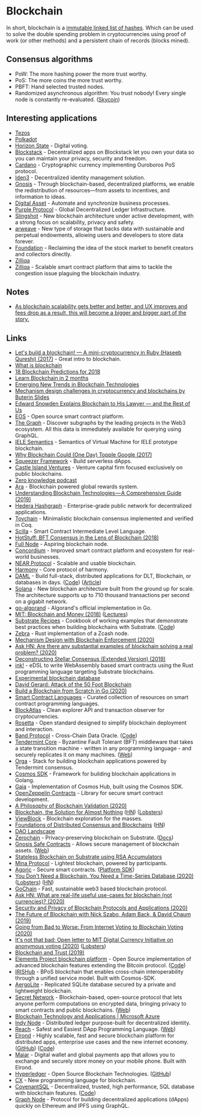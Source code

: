 # Blockchain

In short, blockchain is a [immutable linked list of hashes](https://www.quora.com/Is-a-blockchain-essentially-a-linked-list). Which can be used to solve the double spending problem in cryptocurrencies using proof of work \(or other methods\) and a persistent chain of records \(blocks mined\).

## Consensus algorithms

* PoW: The more hashing power the more trust worthy.
* PoS: The more coins the more trust worthy.
* PBFT: Hand selected trusted nodes.
* Randomized asynchronous algorithm: You trust nobody! Every single node is constantly re-evaluated. \([Skycoin](https://www.skycoin.net)\)

## Interesting applications

* [Tezos](tezos.md)
* [Polkadot](polkadot.md)
* [Horizon State](https://horizonstate.com/) - Digital voting.
* [Blockstack](https://blockstack.org/) - Decentralized apps on Blockstack let you own your data so you can maintain your privacy, security and freedom.
* [Cardano](https://github.com/input-output-hk/cardano-sl/) - Cryptographic currency implementing Ouroboros PoS protocol.
* [Iden3](https://iden3.io/) - Decentralized identity management solution.
* [Gnosis](https://gnosis.io/) - Through blockchain-based, decentralized platforms, we enable the redistribution of resources—from assets to incentives, and information to ideas.
* [Digital Asset](https://digitalasset.com/) - Automate and synchronize business processes.
* [Purple Protocol](https://purpleprotocol.org/) - Global Decentralized Ledger Infrastructure.
* [Slingshot](https://github.com/stellar/slingshot) - New blockchain architecture under active development, with a strong focus on scalability, privacy and safety.
* [arweave](https://www.arweave.org/) - New type of storage that backs data with sustainable and perpetual endowments, allowing users and developers to store data forever.
* [Foundation](https://withfoundation.com/) - Reclaiming the idea of the stock market to benefit creators and collectors directly.
* [Zilliqa](https://www.zilliqa.com/)
* [Zilliqa](https://github.com/Zilliqa/Zilliqa) - Scalable smart contract platform that aims to tackle the congestion issue plaguing the blockchain industry.

## Notes

* [As blockchain scalability gets better and better, and UX improves and fees drop as a result, this will become a bigger and bigger part of the story.](https://twitter.com/vitalikbuterin/status/1072158957999771648)

## Links

* [Let's build a blockchain! — A mini-cryptocurrency in Ruby \(Haseeb Qureshi\) \(2017\)](https://www.youtube.com/watch?v=3aJI1ABdjQk) - Great intro to blockchain.
* [What is blockchain](https://oleganza.com/all/what-is-blockchain/)
* [18 Blockchain Predictions for 2018](https://media.consensys.net/18-predictions-for-2018-7a376ea7bd4b)
* [Learn Blockchain in 2 months](https://github.com/llSourcell/Learn_Blockchain_in_2_months)
* [Emerging New Trends in Blockchain Technologies](https://blog.coinfabrik.com/emerging-new-trends-blockchain-technologies/)
* [Mechanism design challenges in cryptocurrency and blockchains by Buterin Slides](https://docs.google.com/presentation/d/1MLwN2-pBufDmUNprf-r8LXFCm1Ua8skphzDTNPTaiUQ/edit#slide=id.p)
* [Edward Snowden Explains Blockchain to His Lawyer — and the Rest of Us](https://www.aclu.org/blog/privacy-technology/internet-privacy/edward-snowden-explains-blockchain-his-lawyer-and-rest-us)
* [EOS](https://github.com/EOSIO/eos) - Open source smart contract platform.
* [The Graph](https://thegraph.com/) - Discover subgraphs by the leading projects in the Web3 ecosystem. All this data is immediately available for querying using GraphQL.
* [IELE Semantics](https://github.com/runtimeverification/iele-semantics) - Semantics of Virtual Machine for IELE prototype blockchain.
* [Why Blockchain Could \(One Day\) Topple Google \(2017\)](http://rbharath.github.io/why-blockchain-could-one-day-topple-google/)
* [Squeezer Framework](https://github.com/SqueezerIO/squeezer) - Build serverless dApps.
* [Castle Island Ventures](http://www.castleisland.vc/) - Venture capital firm focused exclusively on public blockchains.
* [Zero knowledge podcast](https://www.zeroknowledge.fm/)
* [Ara](https://ara.one/) - Blockchain powered global rewards system.
* [Understanding Blockchain Technologies — A Comprehensive Guide \(2019\)](https://medium.com/@urlichsanais/understanding-blockchain-technologies-a-comprehensive-guide-ce4ecdee25d2)
* [Hedera Hashgraph](https://www.hedera.com/) - Enterprise-grade public network for decentralized applications.
* [Toychain](https://github.com/certichain/toychain) - Minimalistic blockchain consensus implemented and verified in Coq.
* [Scilla](https://github.com/Zilliqa/scilla) - Smart Contract Intermediate Level Language.
* [HotStuff: BFT Consensus in the Lens of Blockchain \(2018\)](https://arxiv.org/abs/1803.05069)
* [Full Node](https://github.com/input-output-hk/jormungandr) - Aspiring blockchain node.
* [Concordium](https://www.concordium.com/) - Improved smart contract platform and ecosystem for real-world businesses.
* [NEAR Protocol](https://github.com/nearprotocol/nearcore) - Scalable and usable blockchain.
* [Harmony](https://github.com/harmony-one/harmony) - Core protocol of harmony.
* [DAML](https://daml.com/) - Build full-stack, distributed applications for DLT, Blockchain, or databases in days. \([Code](https://github.com/digital-asset/daml)\) \([Article](https://serokell.io/blog/daml-interview)\)
* [Solana](https://github.com/solana-labs/solana) - New blockchain architecture built from the ground up for scale. The architecture supports up to 710 thousand transactions per second on a gigabit network.
* [go-algorand](https://github.com/algorand/go-algorand) - Algorand's official implementation in Go.
* [MIT: Blockchain and Money \(2018\)](https://ocw.mit.edu/courses/sloan-school-of-management/15-s12-blockchain-and-money-fall-2018/) \([Lectures](https://www.youtube.com/watch?v=EH6vE97qIP4)\)
* [Substrate Recipes](https://substrate.dev/recipes/) - Cookbook of working examples that demonstrate best practices when building blockchains with Substrate. \([Code](https://github.com/substrate-developer-hub/recipes)\)
* [Zebra](https://github.com/ZcashFoundation/zebra) - Rust implementation of a Zcash node.
* [Mechanism Design with Blockchain Enforcement \(2020\)](https://www.carf.e.u-tokyo.ac.jp/admin/wp-content/uploads/2020/03/F474.pdf)
* [Ask HN: Are there any substantial examples of blockchain solving a real problem? \(2020\)](https://news.ycombinator.com/item?id=22914430)
* [Deconstructing Stellar Consensus \(Extended Version\) \(2019\)](https://arxiv.org/pdf/1911.05145.pdf)
* [ink!](https://github.com/paritytech/ink) - eDSL to write WebAssembly based smart contracts using the Rust programming language targeting Substrate blockchains.
* [Experimental blockchain database](https://github.com/paritytech/parity-db)
* [David Gerard: Attack of the 50 Foot Blockchain](https://davidgerard.co.uk/blockchain/)
* [Build a Blockchain from Scratch in Go \(2020\)](https://gumroad.com/l/build-a-blockchain-from-scratch-in-go/)
* [Smart Contract Languages](https://github.com/s-tikhomirov/smart-contract-languages) - Curated collection of resources on smart contract programming languages.
* [BlockAtlas](https://github.com/trustwallet/blockatlas) - Clean explorer API and transaction observer for cryptocurrencies.
* [Rosetta](https://www.rosetta-api.org/) - Open standard designed to simplify blockchain deployment and interaction.
* [Band Protocol](https://bandprotocol.com/) - Cross-Chain Data Oracle. \([Code](https://github.com/bandprotocol/bandchain)\)
* [Tendermint Core](https://github.com/tendermint/tendermint) - Byzantine Fault Tolerant \(BFT\) middleware that takes a state transition machine - written in any programming language - and securely replicates it on many machines. \([Web](https://tendermint.com/)\)
* [Orga](https://github.com/nomic-io/orga) - Stack for building blockchain applications powered by Tendermint consensus.
* [Cosmos SDK](https://github.com/cosmos/cosmos-sdk) - Framework for building blockchain applications in Golang.
* [Gaia](https://github.com/cosmos/gaia) - Implementation of Cosmos Hub, built using the Cosmos SDK.
* [OpenZeppelin Contracts](https://github.com/OpenZeppelin/openzeppelin-contracts) - Library for secure smart contract development.
* [A Philosophy of Blockchain Validation \(2020\)](https://vitalik.ca/general/2020/08/17/philosophy.html)
* [Blockchain, the Solution for Almost Nothing](https://thecorrespondent.com/655/blockchain-the-amazing-solution-for-almost-nothing/86649455475-f933fe63) \([HN](https://news.ycombinator.com/item?id=24249477)\) \([Lobsters](https://lobste.rs/s/2kmkou/blockchain_amazing_solution_for_almost)\)
* [ViewBlock](https://viewblock.io/) - Blockchain exploration for the masses.
* [Foundations of Distributed Consensus and Blockchains](https://www.distributedconsensus.net/) \([HN](https://news.ycombinator.com/item?id=24569083)\)
* [DAO Landscape](https://github.com/parrachia/DAO-Landscape)
* [Zerochain](https://github.com/LayerXcom/zero-chain) - Privacy-preserving blockchain on Substrate. \([Docs](https://layerxcom.github.io/zerochain-book/)\)
* [Gnosis Safe Contracts](https://github.com/gnosis/safe-contracts) - Allows secure management of blockchain assets. \([Web](https://gnosis-safe.io/)\)
* [Stateless Blockchain on Substrate using RSA Accumulators](https://github.com/paritytech/stateless-blockchain)
* [Mina Protocol](https://minaprotocol.com/) - Lightest blockchain, powered by participants.
* [Agoric](https://agoric.com/) - Secure smart contracts. \([Platform SDK](https://github.com/Agoric/agoric-sdk)\)
* [You Don’t Need a Blockchain, You Need a Time-Series Database \(2020\)](https://thenewstack.io/you-dont-need-a-blockchain-you-need-a-time-series-database/) \([Lobsters](https://lobste.rs/s/n1cuh3/you_don_t_need_blockchain_you_need_time)\) \([HN](https://news.ycombinator.com/item?id=24887746)\)
* [GoChain](https://gochain.io/) - Fast, sustainable web3 based blockchain protocol.
* [Ask HN: What are real-life useful use-cases for blockchain \(not currencies\)? \(2020\)](https://news.ycombinator.com/item?id=24881140)
* [Security and Privacy of Blockchain Protocols and Applications \(2020\)](https://github.com/s-tikhomirov/phd-thesis)
* [The Future of Blockchain with Nick Szabo, Adam Back, & David Chaum \(2019\)](https://www.youtube.com/watch?v=LF2mQI9cTS8)
* [Going from Bad to Worse: From Internet Voting to Blockchain Voting \(2020\)](https://people.csail.mit.edu/rivest/pubs/PSNR20.pdf)
* [It's not that bad: Open letter to MIT Digital Currency Initiative on anonymous voting \(2020\)](https://blog.vocdoni.io/zk-openletter-digital-currency/) \([Lobsters](https://lobste.rs/s/ixcm95/it_s_not_bad_open_letter_mit_digital)\)
* [Blockchain and Trust \(2019\)](https://www.schneier.com/blog/archives/2019/02/blockchain_and_.html)
* [Elements Project blockchain platform](https://elementsproject.org/) - Open Source implementation of advanced blockchain features extending the Bitcoin protocol. \([Code](https://github.com/ElementsProject/elements)\)
* [IRISHub](https://github.com/irisnet/irishub) - BPoS blockchain that enables cross-chain interoperability through a unified service model. Built with Cosmos-SDK.
* [AergoLite](https://github.com/aergoio/aergolite) - Replicated SQLite database secured by a private and lightweight blockchain.
* [Secret Network](https://github.com/enigmampc/SecretNetwork) - Blockchain-based, open-source protocol that lets anyone perform computations on encrypted data, bringing privacy to smart contracts and public blockchains. \([Web](https://www.enigma.co/)\)
* [Blockchain Technology and Applications \| Microsoft Azure](https://azure.microsoft.com/en-us/solutions/blockchain/)
* [Indy Node](https://github.com/hyperledger/indy-node) - Distributed ledger purpose-built for decentralized identity.
* [Reach](https://github.com/reach-sh/reach-lang) - Safest and Easiest DApp Programming Language. \([Web](https://reach.sh/)\)
* [Elrond](https://elrond.com/) - Highly scalable, fast and secure blockchain platform for distributed apps, enterprise use cases and the new internet economy. \([GitHub](https://github.com/ElrondNetwork)\) \([Code](https://github.com/ElrondNetwork/elrond-go)\)
* [Maiar](https://maiar.com/) - Digital wallet and global payments app that allows you to exchange and securely store money on your mobile phone. Built with Elrond.
* [Hyperledger](https://www.hyperledger.org/) - Open Source Blockchain Technologies. \([GitHub](https://github.com/hyperledger/)\)
* [CX](https://github.com/skycoin/cx) - New programming language for blockchain.
* [CovenantSQL](https://covenantsql.io/) - Decentralized, trusted, high performance, SQL database with blockchain features. \([Code](https://github.com/CovenantSQL/CovenantSQL)\)
* [Graph Node](https://github.com/graphprotocol/graph-node) - Protocol for building decentralized applications \(dApps\) quickly on Ethereum and IPFS using GraphQL.


